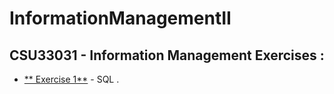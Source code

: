 # InformationManagementII

## CSU33031 - Information Management Exercises  :

- [** Exercise 1**](https://github.com/azizosharke/InformationManagementII/tree/main/exercise1) - SQL .

 
